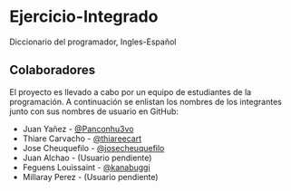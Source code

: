 # Ejercicio-Integrado
Diccionario del programador, Ingles-Español

## Colaboradores

El proyecto es llevado a cabo por un equipo de estudiantes de la programación. A continuación se enlistan los nombres de los integrantes junto con sus nombres de usuario en GitHub:

- Juan Yañez - [@Panconhu3vo](https://github.com/Panconhu3vo)
- Thiare Carvacho - [@thiareecart](https://github.com/thiareecart)
- Jose Cheuquefilo - [@josecheuquefilo](https://github.com/josecheuquefilo)
- Juan Alchao - (Usuario pendiente)
- Feguens Louissaint - [@kanabuggi](https://github.com/kanabuggi)
- Millaray Perez - (Usuario pendiente)
